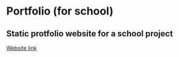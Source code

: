 # Portfolio (for school)

## Static protfolio website for a school project

[Website link](https://criticalvram.github.io/portfolio_school/)
